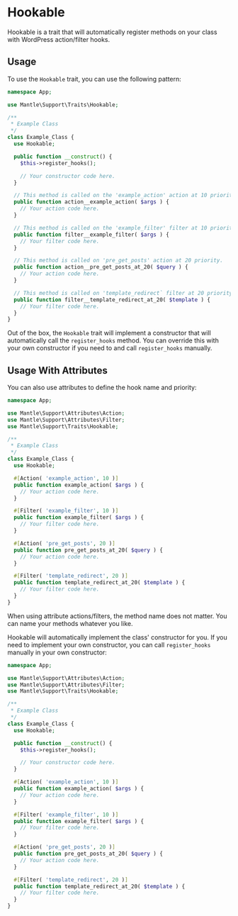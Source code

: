 # Hookable

Hookable is a trait that will automatically register methods on your class with
WordPress action/filter hooks.

## Usage

To use the `Hookable` trait, you can use the following pattern:

```php
namespace App;

use Mantle\Support\Traits\Hookable;

/**
 * Example Class
 */
class Example_Class {
  use Hookable;

  public function __construct() {
    $this->register_hooks();

    // Your constructor code here.
  }

  // This method is called on the 'example_action' action at 10 priority.
  public function action__example_action( $args ) {
    // Your action code here.
  }

  // This method is called on the 'example_filter' filter at 10 priority.
  public function filter__example_filter( $args ) {
    // Your filter code here.
  }

  // This method is called on 'pre_get_posts' action at 20 priority.
  public function action__pre_get_posts_at_20( $query ) {
    // Your action code here.
  }

  // This method is called on 'template_redirect` filter at 20 priority.
  public function filter__template_redirect_at_20( $template ) {
    // Your filter code here.
  }
}
```

Out of the box, the `Hookable` trait will implement a constructor that will
automatically call the `register_hooks` method. You can override this with your
own constructor if you need to and call `register_hooks` manually.

## Usage With Attributes

You can also use attributes to define the hook name and priority:

```php
namespace App;

use Mantle\Support\Attributes\Action;
use Mantle\Support\Attributes\Filter;
use Mantle\Support\Traits\Hookable;

/**
 * Example Class
 */
class Example_Class {
  use Hookable;

  #[Action( 'example_action', 10 )]
  public function example_action( $args ) {
    // Your action code here.
  }

  #[Filter( 'example_filter', 10 )]
  public function example_filter( $args ) {
    // Your filter code here.
  }

  #[Action( 'pre_get_posts', 20 )]
  public function pre_get_posts_at_20( $query ) {
    // Your action code here.
  }

  #[Filter( 'template_redirect', 20 )]
  public function template_redirect_at_20( $template ) {
    // Your filter code here.
  }
}
```

When using attribute actions/filters, the method name does not matter. You can
name your methods whatever you like.

Hookable will automatically implement the class' constructor for you. If you
need to implement your own constructor, you can call `register_hooks` manually
in your own constructor:

```php
namespace App;

use Mantle\Support\Attributes\Action;
use Mantle\Support\Attributes\Filter;
use Mantle\Support\Traits\Hookable;

/**
 * Example Class
 */
class Example_Class {
  use Hookable;

  public function __construct() {
    $this->register_hooks();

    // Your constructor code here.
  }

  #[Action( 'example_action', 10 )]
  public function example_action( $args ) {
    // Your action code here.
  }

  #[Filter( 'example_filter', 10 )]
  public function example_filter( $args ) {
    // Your filter code here.
  }

  #[Action( 'pre_get_posts', 20 )]
  public function pre_get_posts_at_20( $query ) {
    // Your action code here.
  }

  #[Filter( 'template_redirect', 20 )]
  public function template_redirect_at_20( $template ) {
    // Your filter code here.
  }
}
```